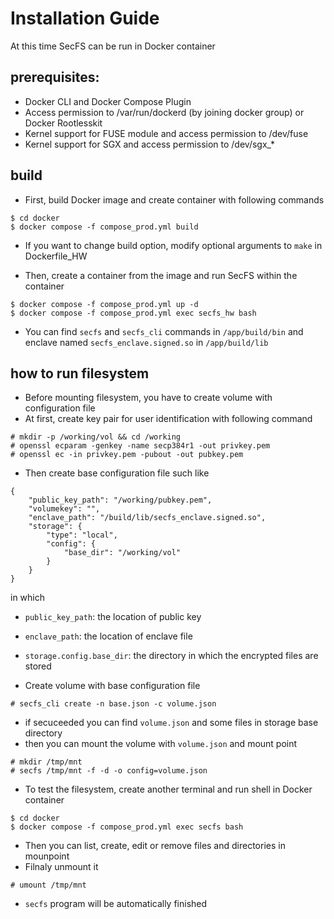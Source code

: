 # Installation Guide
At this time SecFS can be run in Docker container

## prerequisites:
- Docker CLI and Docker Compose Plugin
- Access permission to /var/run/dockerd (by joining docker group) or Docker Rootlesskit
- Kernel support for FUSE module and access permission to /dev/fuse
- Kernel support for SGX and access permission to /dev/sgx_*

## build
- First, build Docker image and create container with following commands
```
$ cd docker
$ docker compose -f compose_prod.yml build
```
- If you want to change build option, modify optional arguments to `make` in Dockerfile_HW

- Then, create a container from the image and run SecFS within the container
```
$ docker compose -f compose_prod.yml up -d
$ docker compose -f compose_prod.yml exec secfs_hw bash
```

- You can find `secfs` and `secfs_cli` commands in `/app/build/bin` and enclave named `secfs_enclave.signed.so` in `/app/build/lib`

## how to run filesystem
- Before mounting filesystem, you have to create volume with configuration file
- At first, create key pair for user identification with following command
```
# mkdir -p /working/vol && cd /working 
# openssl ecparam -genkey -name secp384r1 -out privkey.pem
# openssl ec -in privkey.pem -pubout -out pubkey.pem
```

- Then create base configuration file such like
```
{
    "public_key_path": "/working/pubkey.pem",
    "volumekey": "",
    "enclave_path": "/build/lib/secfs_enclave.signed.so",
    "storage": {
        "type": "local",
        "config": {
            "base_dir": "/working/vol"
        }
    }
}
```
in which
- `public_key_path`: the location of public key
- `enclave_path`: the location of enclave file
- `storage.config.base_dir`: the directory in which the encrypted files are stored

- Create volume with base configuration file
```
# secfs_cli create -n base.json -c volume.json
```
- if secuceeded you can find `volume.json` and some files in storage base directory
- then you can mount the volume with `volume.json` and mount point
```
# mkdir /tmp/mnt
# secfs /tmp/mnt -f -d -o config=volume.json
```

- To test the filesystem, create another terminal and run shell in Docker container
```
$ cd docker
$ docker compose -f compose_prod.yml exec secfs bash
```
- Then you can list, create, edit or remove files and directories in mounpoint
- Filnaly unmount it
```
# umount /tmp/mnt
```
- `secfs` program will be automatically finished
